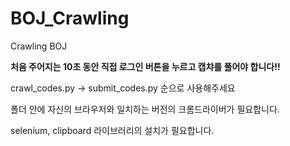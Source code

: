 # BOJ_Crawling
Crawling BOJ

**처음 주어지는 10초 동안 직접 로그인 버튼을 누르고 캡챠를 풀어야 합니다!!**

crawl_codes.py -> submit_codes.py 순으로 사용해주세요

폴더 안에 자신의 브라우저와 일치하는 버전의 크롬드라이버가 필요합니다.

selenium, clipboard 라이브러리의 설치가 필요합니다.
